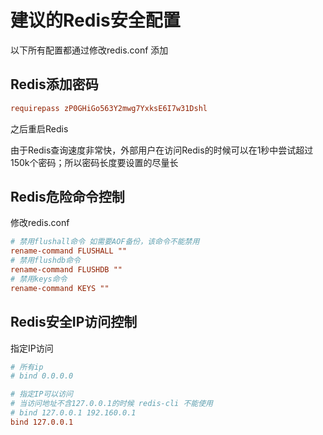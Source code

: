 # 建议的Redis安全配置
以下所有配置都通过修改redis.conf 添加

## Redis添加密码
``` conf
requirepass zP0GHiGo563Y2mwg7YxksE6I7w31Dshl
```
之后重启Redis

由于Redis查询速度非常快，外部用户在访问Redis的时候可以在1秒中尝试超过150k个密码；所以密码长度要设置的尽量长

## Redis危险命令控制
修改redis.conf 
``` conf
# 禁用flushall命令 如需要AOF备份，该命令不能禁用
rename-command FLUSHALL ""
# 禁用flushdb命令
rename-command FLUSHDB ""
# 禁用keys命令
rename-command KEYS ""
```

## Redis安全IP访问控制
指定IP访问
``` conf
# 所有ip
# bind 0.0.0.0 

# 指定IP可以访问
# 当访问地址不含127.0.0.1的时候 redis-cli 不能使用
# bind 127.0.0.1 192.160.0.1
bind 127.0.0.1
```